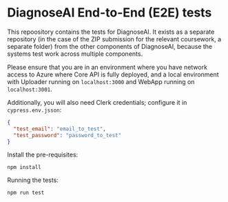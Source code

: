 # DiagnoseAI End-to-End (E2E) tests

This repoository contains the tests for DiagnoseAI. It exists as a
separate repository (in the case of the ZIP submission for the
relevant coursework, a separate folder) from the other components of
DiagnoseAI, because the systems test work across multiple components.

Please ensure that you are in an environment where you have network
access to Azure where Core API is fully deployed, and a local
environment with Uploader running on `localhost:3000` and WebApp
running on `localhost:3001`.

Additionally, you will also need Clerk credentials; configure it in
`cypress.env.jsson`:

``` json
{
  "test_email": "email_to_test",
  "test_password": "password_to_test"
}
```

Install the pre-requisites:

``` shell
npm install
```

Running the tests:

``` shell
npm run test
```
